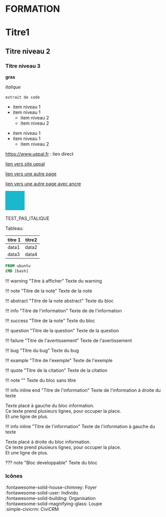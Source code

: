 # FORMATION

# Titre1

## Titre niveau 2

### Titre niveau 3

**gras**

_italique_

`extrait de code`

* item niveau 1
* item niveau 1
  * item niveau 2
  * item niveau 2
	
- item niveau 1
- item niveau 1
  - item niveau 2
	
<https://www.uepal.fr> : lien direct

[lien vers site uepal](https://www.uepal.fr)

[lien vers une autre page](index.md)

[lien vers une autre page avec ancre](index.md#Titre1)

![titre image](carre.png)

TEST\_PAS\_ITALIQUE

Tableau:

|titre 1|titre2|
|-----|-----|
|data1|data2|
|data3|data4|

``` Dockerfile
FROM ubuntu
CMD [bash]
```

!!! warning "Titre à afficher"
    Texte du warning

!!! note "Titre de la note"
    Texte de la note

!!! abstract "Titre de la note abstract"
    Texte du bloc

!!! info "Titre de l'information"
    Texte de de l'information

!!! success "Titre de la note"
    Texte du bloc

!!! question "Titre de la question"
    Texte de la question

!!! failure "Titre de l'avertissement"
    Texte de l'avertissement

!!! bug "Titre du bug"
    Texte du bug

!!! example "Titre de l'exemple"
    Texte de l'exemple

!!! quote "Titre de la citation"
    Texte de la citation

!!! note ""
    Texte du bloc sans titre

!!! info inline end "Titre de l'information"
    Texte de l'information à droite du texte

Texte placé à gauche du bloc information.  
Ce texte prend plusieurs lignes, pour occuper la place.  
Et une ligne de plus.

!!! info inline "Titre de l'information"
    Texte de l'information à gauche du texte

Texte placé à droite du bloc information.  
Ce texte prend plusieurs lignes, pour occuper la place.  
Et une ligne de plus.

??? note "Bloc developpable"
    Texte du bloc

### Icônes

:fontawesome-solid-house-chimney: Foyer  
:fontawesome-solid-user: Individu  
:fontawesome-solid-building: Organisation  
:fontawesome-solid-magnifying-glass: Loupe  
:simple-civicrm: CiviCRM  
